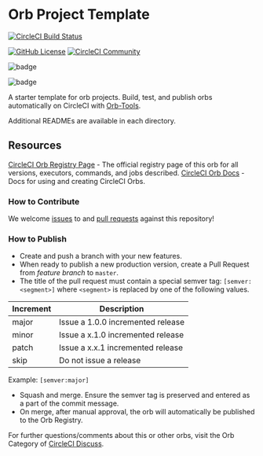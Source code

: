 # Orb Project Template

[![CircleCI Build Status](https://circleci.com/gh/RHEMS-Japan/orbs-badges.svg?style=shield "CircleCI Build Status")](https://circleci.com/gh/RHEMS-Japan/orbs-badges)
 <!-- [![CircleCI Orb Version](https://badges.circleci.com/orbs/rhems-japan/badges.svg)](https://circleci.com/orbs/registry/orb/rhems-japan/badges) -->
  [![GitHub License](https://img.shields.io/badge/license-MIT-lightgrey.svg)](https://raw.githubusercontent.com/RHEMS-Japan/orbs-badges/master/LICENSE) [![CircleCI Community](https://img.shields.io/badge/community-CircleCI%20Discuss-343434.svg)](https://discuss.circleci.com/c/ecosystem/orbs)

![badge](https://badges.rhems-japan.com/api-get-badge.svg?user_id=SuXRjLryiXUnKMsqxKYMqFfpS6t2&timedelta=9&organization=RHEMS-Japan&repo=orbs-badges&app=orbs-badges&branch=alpha&cised=true&update=20211130-020703)

![badge](https://badges.rhems-japan.com/api-get-badge.svg?user_id=SuXRjLryiXUnKMsqxKYMqFfpS6t2&organization=RHEMS-Japan&repo=orbs-badges&app=orbs-badges&branch=alpha&cised=true&update=20211130-020703)

A starter template for orb projects. Build, test, and publish orbs automatically on CircleCI with [Orb-Tools](https://circleci.com/orbs/registry/orb/circleci/orb-tools).

Additional READMEs are available in each directory.



## Resources

[CircleCI Orb Registry Page](https://circleci.com/orbs/registry/orb/rhems-japan/orbs-badges) - The official registry page of this orb for all versions, executors, commands, and jobs described.
[CircleCI Orb Docs](https://circleci.com/docs/2.0/orb-intro/#section=configuration) - Docs for using and creating CircleCI Orbs.

### How to Contribute

We welcome [issues](https://github.com/RHEMS-Japan/orbs-badges/issues) to and [pull requests](https://github.com/RHEMS-Japan/orbs-badges/pulls) against this repository!

### How to Publish
* Create and push a branch with your new features.
* When ready to publish a new production version, create a Pull Request from _feature branch_ to `master`.
* The title of the pull request must contain a special semver tag: `[semver:<segment>]` where `<segment>` is replaced by one of the following values.

| Increment | Description|
| ----------| -----------|
| major     | Issue a 1.0.0 incremented release|
| minor     | Issue a x.1.0 incremented release|
| patch     | Issue a x.x.1 incremented release|
| skip      | Do not issue a release|

Example: `[semver:major]`

* Squash and merge. Ensure the semver tag is preserved and entered as a part of the commit message.
* On merge, after manual approval, the orb will automatically be published to the Orb Registry.


For further questions/comments about this or other orbs, visit the Orb Category of [CircleCI Discuss](https://discuss.circleci.com/c/orbs).
